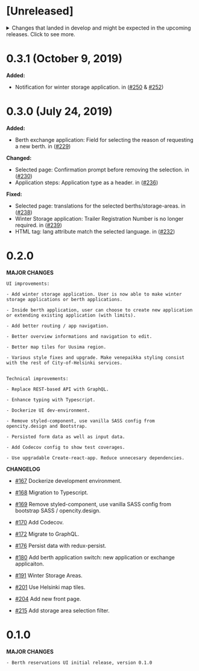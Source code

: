 # [Unreleased]

<details>
  <summary>
    Changes that landed in develop and might be expected in the upcoming releases.
    Click to see more.
  </summary>

**Changed:**

- Invalid URL: redirect to the front page. in ([#244](https://github.com/City-of-Helsinki/berth-reservations-ui/pull/244))

**Fixed:**

- Winter storage application: replace the content that is inherited from berth application in "Selected" and "Overview" pages. in ([#245](https://github.com/City-of-Helsinki/berth-reservations-ui/pull/245))

- Winter storage application: remove "Large vessel" additional information. in ([#244](https://github.com/City-of-Helsinki/berth-reservations-ui/pull/244))

- Summary page: add missing fields. in ([#244](https://github.com/City-of-Helsinki/berth-reservations-ui/pull/244))

- Boat dimensions fields: add validation to prevent large numbers and floating point numbers with more than two decimals. in ([#246](https://github.com/City-of-Helsinki/berth-reservations-ui/pull/246))

- Technical: TS types for form values. in ([#245](https://github.com/City-of-Helsinki/berth-reservations-ui/pull/245))

- Switch reason: send an empty string when 'No special request' is selected. in ([#248](https://github.com/City-of-Helsinki/berth-reservations-ui/pull/248))

</details>

# 0.3.1 (October 9, 2019)

**Added:**

- Notification for winter storage application. in ([#250](https://github.com/City-of-Helsinki/berth-reservations-ui/pull/250) & [#252](https://github.com/City-of-Helsinki/berth-reservations-ui/pull/252))

# 0.3.0 (July 24, 2019)

**Added:**

- Berth exchange application: Field for selecting the reason of requesting a new berth. in ([#229](https://github.com/City-of-Helsinki/berth-reservations-ui/pull/229))

**Changed:**

- Selected page: Confirmation prompt before removing the selection. in ([#230](https://github.com/City-of-Helsinki/berth-reservations-ui/pull/230))
- Application steps: Application type as a header. in ([#236](https://github.com/City-of-Helsinki/berth-reservations-ui/pull/236))

**Fixed:**

- Selected page: translations for the selected berths/storage-areas. in ([#238](https://github.com/City-of-Helsinki/berth-reservations-ui/pull/238))
- Winter Storage application: Trailer Registration Number is no longer required. in ([#239](https://github.com/City-of-Helsinki/berth-reservations-ui/pull/239))
- HTML tag: lang attribute match the selected language. in ([#232](https://github.com/City-of-Helsinki/berth-reservations-ui/pull/232))

# 0.2.0

**MAJOR CHANGES**

```
UI improvements:

- Add winter storage application. User is now able to make winter storage applications or berth applications.

- Inside berth application, user can choose to create new application or extending existing application (with limits).

- Add better routing / app navigation.

- Better overview informations and navigation to edit.

- Better map tiles for Uusima region.

- Various style fixes and upgrade. Make venepaikka styling consist with the rest of City-of-Helsinki services.


Technical improvements:

- Replace REST-based API with GraphQL.

- Enhance typing with Typescript.

- Dockerize UI dev-environment.

- Remove styled-component, use vanilla SASS config from opencity.design and Bootstrap.

- Persisted form data as well as input data.

- Add Codecov config to show test coverages.

- Use upgradable Create-react-app. Reduce unnecesary dependencies.

```

**CHANGELOG**

- [#167](https://github.com/City-of-Helsinki/berth-reservations-ui/pull/167) Dockerize development environment.

- [#168](https://github.com/City-of-Helsinki/berth-reservations-ui/pull/168) Migration to Typescript.

- [#169](https://github.com/City-of-Helsinki/berth-reservations-ui/pull/169) Remove styled-component, use vanilla SASS config from bootstrap SASS / opencity.design.

- [#170](https://github.com/City-of-Helsinki/berth-reservations-ui/pull/170) Add Codecov.

- [#172](https://github.com/City-of-Helsinki/berth-reservations-ui/pull/172) Migrate to GraphQL.

- [#176](https://github.com/City-of-Helsinki/berth-reservations-ui/pull/176) Persist data with redux-persist.

- [#180](https://github.com/City-of-Helsinki/berth-reservations-ui/pull/180) Add berth application switch: new application or exchange applicaiton.

- [#191](https://github.com/City-of-Helsinki/berth-reservations-ui/pull/191) Winter Storage Areas.

- [#201](https://github.com/City-of-Helsinki/berth-reservations-ui/pull/201) Use Helsinki map tiles.

* [#204](https://github.com/City-of-Helsinki/berth-reservations-ui/pull/204) Add new front page.

* [#215](https://github.com/City-of-Helsinki/berth-reservations-ui/pull/215) Add storage area selection filter.

# 0.1.0

**MAJOR CHANGES**

```
- Berth reservations UI initial release, version 0.1.0
```
